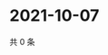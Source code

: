 # 2021-10-07

共 0 条

<!-- BEGIN WEIBO -->
<!-- 最后更新时间 Thu Oct 07 2021 13:12:44 GMT+0800 (China Standard Time) -->

<!-- END WEIBO -->
